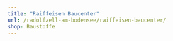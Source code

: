 ```yaml
---
title: "Raiffeisen Baucenter"
url: /radolfzell-am-bodensee/raiffeisen-baucenter/
shop: Baustoffe
---
```

